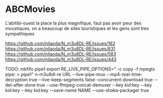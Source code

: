 # ABCMovies
L'abitibi-ouest la place la plus magnifique, faut pas avoir peur des moustiques, on a beaucoup de sites touristiques et les gens sont tres sympathiques

https://github.com/nilaoda/N_m3u8DL-RE/issues/162
https://github.com/nilaoda/N_m3u8DL-RE/issues/631
https://github.com/nilaoda/N_m3u8DL-RE/issues/583
https://github.com/nilaoda/N_m3u8DL-RE/issues/443

TODO:
mkfifo pipe1
export RE_LIVE_PIPE_OPTIONS=" -c copy -f mpegts pipe: > pipe1"
n-m3u8dl-re URL --live-pipe-mux --mp4-real-time-decryption true --live-keep-segments false -concurrent-download true --del-after-done true --use-ffmpeg-concat-demuxer --key kid:key --key kid:key --key kid:key --save-name NAME --use-shaka-packager true
